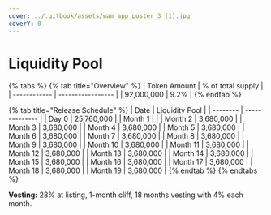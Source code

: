 ```yaml
---
cover: ../.gitbook/assets/wam_app_poster_3 (1).jpg
coverY: 0
---
```


# Liquidity Pool

{% tabs %}
{% tab title="Overview" %}
| Token Amount | % of total supply |
| ------------ | ----------------- |
| 92,000,000   | 9.2%              |
{% endtab %}

{% tab title="Release Schedule" %}
| Date     | Liquidity Pool |
| -------- | -------------- |
| Day 0    | 25,760,000     |
| Month 1  |                |
| Month 2  | 3,680,000      |
| Month 3  | 3,680,000      |
| Month 4  | 3,680,000      |
| Month 5  | 3,680,000      |
| Month 6  | 3,680,000      |
| Month 7  | 3,680,000      |
| Month 8  | 3,680,000      |
| Month 9  | 3,680,000      |
| Month 10 | 3,680,000      |
| Month 11 | 3,680,000      |
| Month 12 | 3,680,000      |
| Month 13 | 3,680,000      |
| Month 14 | 3,680,000      |
| Month 15 | 3,680,000      |
| Month 16 | 3,680,000      |
| Month 17 | 3,680,000      |
| Month 18 | 3,680,000      |
| Month 19 | 3,680,000      |
{% endtab %}
{% endtabs %}

**Vesting:** 28% at listing, 1-month cliff, 18 months vesting with 4% each month.
